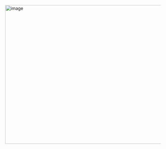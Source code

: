 <img src="https://dirtyw0rk.neocities.org/Dont%20Spoof%20it,%20Prove%20it.%20(1).png" alt="image" class="image" width="750" height="450">
